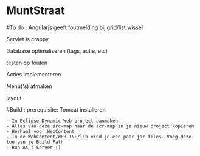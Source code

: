 MuntStraat
==========

#To do :
  Angularjs geeft foutmelding bij grid/list wissel
  
  Servlet is crappy
  
  Database optimaliseren (tags, actie, etc)
  
  testen op fouten
  
  Acties implementeren
  
  Menu('s) afmaken
  
  layout
 
#Build :
prerequisite: Tomcat installeren

	- In Eclipse Dynamic Web project aanmaken
	- Alles van deze src-map naar de scr-map in je nieuw project kopieren
	- Herhaal voor WebContent
	- In de WebContent/WEB-INF/lib vind je een paar jar files. Voeg deze toe aan je Build Path
	- Run As : Server ;)

